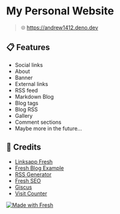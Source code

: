 # My Personal Website

> 🌐 https://andrew1412.deno.dev

## 📋 Features

- Social links
- About
- Banner
- External links
- RSS feed
- Markdown Blog
- Blog tags
- Blog RSS
- Gallery
- Comment sections
- Maybe more in the future...

## 🏅 Credits

- [Linksapp Fresh](https://github.com/commune-os/linksapp-fresh)
- [Fresh Blog Example](https://github.com/denoland/fresh-blog-example)
- [RSS Generator](https://github.com/jpmonette/feed)
- [Fresh SEO](https://github.com/xstevenyung/fresh-seo)
- [Giscus](https://github.com/giscus/giscus)
- [Visit Counter](https://github.com/anasrar/fresh-hit-counter/tree/main)

[![Made with Fresh](https://fresh.deno.dev/fresh-badge.svg)](https://fresh.deno.dev)
